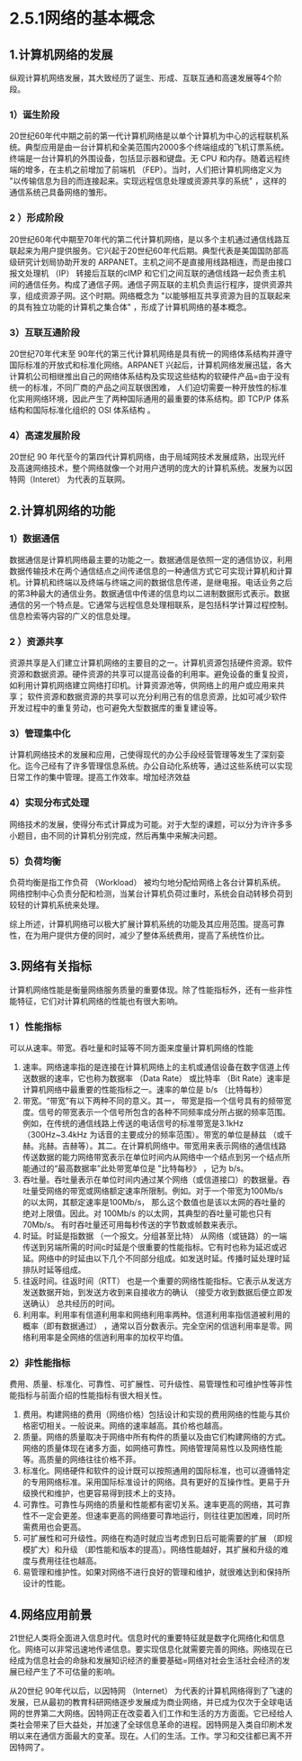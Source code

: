 # 2.5.1网络的基本概念

## 1.计算机网络的发展

纵观计算机网络发展，其大致经历了诞生、形成、互联互通和高速发展等4个阶段。

### 1）诞生阶段

20世纪60年代中期之前的第一代计算机网络是以单个计算机为中心的远程联机系统。典型应用是由一台计算机和全美范围内2000多个终端组成的飞机订票系统。终端是一台计算机的外围设备，包括显示器和键盘。无 CPU 和内存。随着远程终端的增多，在主机之前增加了前端机 （FEP）。当时，人们把计算机网络定义为 "以传输信息为目的而连接起来。实现远程信息处理或资源共享的系统" ，这样的通信系统己具备网络的雏形。

### 2 ）形成阶段

20世纪60年代中期至70年代的第二代计算机网络，是以多个主机通过通信线路互联起来为用户提供服务。它兴起于20世纪60年代后期。典型代表是美国国防部高级研究计划局协助开发的 ARPANET。主机之间不是直接用线路相连，而是由接口报文处理机 （IP） 转接后互联的cIMP 和它们之间互联的通信线路一起负责主机间的通信任务。构成了通信子网。通信子网互联的主机负责运行程序，提供资源共享，组成资源子网。这个时期。网络概念为 "以能够相互共享资源为目的互联起来的具有独立功能的计算机之集合体" ，形成了计算机网络的基本概念。

### 3）互联互通阶段

20世纪70年代末至 90年代的第三代计算机网络是具有统一的网络体系结构并遵守国际标准的开放式和标准化网络。ARPANET 兴起后，计算机网络发展迅猛，各大计算机公司相继推出自己的网络体系结构及实现这些结构的软硬件产品=由于没有统一的标准，不同厂商的产品之间互联很困难， 人们迫切需要一种开放性的标准化实用网络环境，因此产生了两种国际通用的最重要的体系结构。即 TCP/P 体系结构和国际标准化组织的 OSI 体系结构 。

### 4）高速发展阶段

20世纪 90 年代至今的第四代计算机网络，由于局域网技术发展成熟，出现光纤及高速网络技术，整个网络就像一个对用户透明的庞大的计算机系统。发展为以因特网（Interet） 为代表的互联网。

## 2.计算机网络的功能

### 1）数据通信

数据通信是计算机网络最主要的功能之一。数据通信是依照一定的通信协议，利用数据传输技术在两个通信结点之间传递信息的一种通信方式它可实现计算机和计算机。计算机和终端以及终端与终端之间的数据信息传递，是继电报。电话业务之后的笫3种最大的通信业务。数据通信中传递的信息均以二进制数据形式表示。数据通信的另一个特点是。它通常与远程信息处理相联系，是包括科学计算过程控制。信息检索等内容的广义的信息处理。

### 2 ）资源共享

资源共享是入们建立计算机网络的主要目的之一。计算机资源包括硬件资源。软件资源和数据资源。硬件资源的共享可以提高设备的利用率。避免设备的重复投资，如利用计算机网络建立网络打印机。计算资源池等，供网络上的用户或应用来共享； 软件资源和数据资源的共享可以充分利用己有的信息资源，比如可减少软件开发过程中的重复劳动，也可避免大型数据库的重复建设等。

### 3）管理集中化

计算机网络技术的发展和应用，己使得现代的办公手段经营管理等发生了深刻娈化。迄今己经有了许多管理信息系统。办公自动化系统等，通过这些系统可以实现日常工作的集中管理。提高工作效率。增加经济效益

### 4）实现分布式处理

网络技术的发展，使得分布式计算成为可能。对于大型的课题，可以分为许许多多小题目，由不同的计算机分别完成，然后再集中来解决问题。

### 5）负荷均衡

负荷均衡是指工作负荷 （Workload） 被均匀地分配给网络上各台计算机系统。网络控制中心负责分配和检测，当某台计算机负荷过重时，系统会自动转移负荷到较轻的计算机系统来处理。

综上所述，计算机网络可以极大扩展计算机系统的功能及其应用范围。提高可靠性，在为用户提供方便的同时，减少了整体系统费用，提高了系统性价比。

## 3.网络有关指标

计算机网络性能是衡量网络服务质量的重要体现。除了性能指标外，还有一些非性能特征，它们对计算机网络的性能也有很大影响。

### 1 ）性能指标

可以从速率。带宽。吞吐量和时延等不同方面来度量计算机网络的性能

1.  速率。网络速率指的是连接在计算机网络上的主机或通信设备在数字信道上传送数据的速率，它也称为数据率 （Data Rate） 或比特率 （Bit Rate）速率是计算机网络中最重要的性能指标之一。速率的单位是 b/s （比特每秒）
2. 带宽。“带宽”有以下两种不同的意义。其一，  带宽是指一个信号具有的频带宽度。信号的带宽表示一个信号所包含的各种不同频率成分所占据的频率范围。例如，在传统的通信线路上传送的电话信号的标准带宽是3.1kHz（300Hz~3.4kHz 为话音的主要成分的频率范围）。带宽的单位是赫兹 （或千赫。兆赫。吉赫等）。其二。在计算机网络中。带宽用来表示网络的通信线路传送数据的能力网络带宽表示在单位时间内从网络中一个结点到另一个结点所能通过的“最高数据率”此处带宽单位是 "比特每秒》 ，记为 b/s。
3. 吞吐量。吞吐量表示在单位时间内通过某个网络（或信道接口）的数据量。吞吐量受网络的带宽或网络额定速率所限制。例如。对于一个带宽为100Mb/s 的以太网，其额定速率是100Mb/s， 那么这个数值也是该以太网的吞吐量的绝对上限值。因此。对 100Mb/s 的以太网，其典型的吞吐量可能也只有 70Mb/s。 有时吞吐量还可用每秒传送的字节数或帧数来表示。
4. 时延。时延是指数据 （一个报文。分组甚至比特）  从网络（或链路）的一端传送到另端所需的时间c时延是个很重要的性能指标。它有时也称为延迟或迟延。网络中的时延由以下几个不同部分组成。如发送时延。传播时延处理时延排队时延等组成。
5. 往返时间。往返时间（RTT） 也是一个重要的网络性能指标。它表示从发送方发送数据开始，到发送方收到来自接收方的确认 （接受方收到数据后便立即发送确认） 总共经历的时间。
6. 利用率。利用率有信道利用率和网络利用率两种。信道利用率指信道被利用的概率（即有数据通过） ，通常以百分数表示。完全空闲的信逍利用率是零。网络利用率是全网络的信逍利用率的加权平均值。

### 2）非性能指标

费用、质量、标准化、可靠性、可扩展性、可升级性、易管理性和可维护性等非性能指标与前面介绍的性能指标有很大相关性。

1.   费用。构建网络的费用（网络价格）包括设计和实现的费用网络的性能与其价格密切相关。一般说来。网络的速率越高。其价格也越高。
2. 质量。网络的质量取决于网络中所有构件的质量以及由它们构建网络的方式。网络的质量体现在诸多方面，如网络可靠性。网络管理简易性以及网络性能等。高质量的网络往往价格不菲。
3. 标准化。网络硬件和软件的设计既可以按照通用的国际标准，也可以遵循特定的专用网络标准。采用国际标准设计的网络。具有更好的互操作性。更易于升级换代和维护，也更容易得到技术上的支持。
4. 可靠性。可靠性与网络的质量和性能都有密切关系。速率更高的网络，其可靠性不一定会更差。但速率更高的网络要可靠地运行，则往往更加困难，同时所需费用也会更高。
5. 可扩展性和可升级性。网络在构造时就应当考虑到日后可能需要的扩展 （即规模扩大）和升级 （即性能和版本的提高）。网络性能越好，其扩展和升级的难度与费用往往也越高。
6. 易管理和维护性。如果对网络不进行良好的管理和维护，就很难达到和保持所设计的性能。

## 4.网络应用前景

21世纪人类将全面进入信息时代。信息时代的重要特征就是数字化网络化和信息化。网络可以非常迅速地传递信息。要实现信息化就需要完善的网络。网络现在已经成为信息社会的命脉和发展知识经济的重要基础=网络对社会生活社会经济的发展已经产生了不可估量的影响。

从20世纪 90年代以后，以因特网 （Internet） 为代表的计算机网络得到了飞速的发展，已从最初的教育科研网络逐步发展成为商业网络，并已成为仅次于全球电话网的世界第二大网络。因特网正在改娈着入们工作和生活的方方面面。它已经给人类社会带来了巨大益处，并加速了全球信息革命的进程。因特网是入类自印刷术发明以来在通信方面最大的变革。现在。人们的生活。工作。学习和交往都已离不开因特网了。